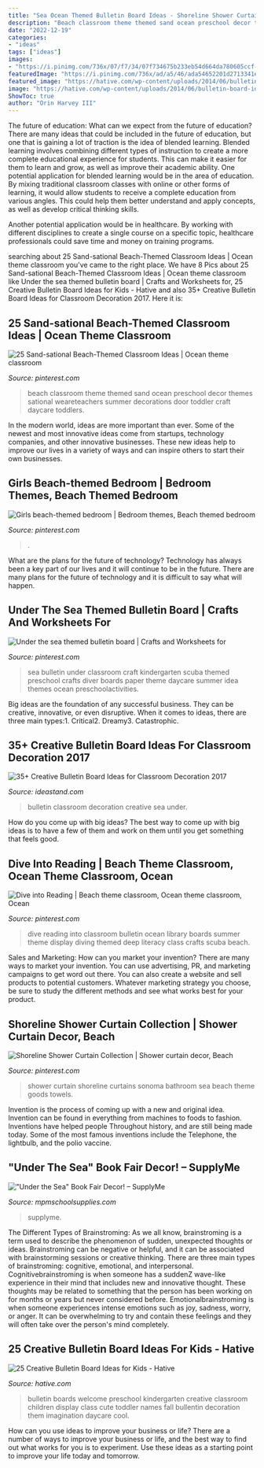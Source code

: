 ```yaml
---
title: "Sea Ocean Themed Bulletin Board Ideas - Shoreline Shower Curtain Collection"
description: "Beach classroom theme themed sand ocean preschool decor themes sational weareteachers summer decorations door toddler craft daycare toddlers"
date: "2022-12-19"
categories:
- "ideas"
tags: ["ideas"]
images:
- "https://i.pinimg.com/736x/07/f7/34/07f734675b233eb54d664da780605ccf--daycare-crafts-daycare-ideas.jpg"
featuredImage: "https://i.pinimg.com/736x/ad/a5/46/ada54652201d2713341e785d04027dfc.jpg"
featured_image: "https://hative.com/wp-content/uploads/2014/06/bulletin-board-ideas/19-welcome-back-bulletin-boards-for-preschool.jpg"
image: "https://hative.com/wp-content/uploads/2014/06/bulletin-board-ideas/19-welcome-back-bulletin-boards-for-preschool.jpg"
ShowToc: true
author: "Orin Harvey III"
---
```



The future of education: What can we expect from the future of education?
There are many ideas that could be included in the future of education, but one that is gaining a lot of traction is the idea of blended learning. Blended learning involves combining different types of instruction to create a more complete educational experience for students. This can make it easier for them to learn and grow, as well as improve their academic ability.
One potential application for blended learning would be in the area of education. By mixing traditional classroom classes with online or other forms of learning, it would allow students to receive a complete education from various angles. This could help them better understand and apply concepts, as well as develop critical thinking skills.

Another potential application would be in healthcare. By working with different disciplines to create a single course on a specific topic, healthcare professionals could save time and money on training programs.

	

		
searching about 25 Sand-sational Beach-Themed Classroom Ideas | Ocean theme classroom you've came to the right place. We have 8 Pics about 25 Sand-sational Beach-Themed Classroom Ideas | Ocean theme classroom like Under the sea themed bulletin board | Crafts and Worksheets for, 25 Creative Bulletin Board Ideas for Kids - Hative and also 35+ Creative Bulletin Board Ideas for Classroom Decoration 2017. Here it is:
		
    
## 25 Sand-sational Beach-Themed Classroom Ideas | Ocean Theme Classroom

<img loading=lazy src="https://i.pinimg.com/736x/2c/a0/df/2ca0dffff2c1f5b792d4c070ce40afaf.jpg" onerror="this.onerror=null;this.src='https://tse4.mm.bing.net/th?id=OIP.VoURh4epqpUbhQ-uJlbBhwHaPj&amp;pid=15.1';" alt="25 Sand-sational Beach-Themed Classroom Ideas | Ocean theme classroom">

_Source: pinterest.com_

>beach classroom theme themed sand ocean preschool decor themes sational weareteachers summer decorations door toddler craft daycare toddlers. 

	

In the modern world, ideas are more important than ever. Some of the newest and most innovative ideas come from startups, technology companies, and other innovative businesses. These new ideas help to improve our lives in a variety of ways and can inspire others to start their own businesses.

    
## Girls Beach-themed Bedroom | Bedroom Themes, Beach Themed Bedroom

<img loading=lazy src="https://i.pinimg.com/736x/ad/a5/46/ada54652201d2713341e785d04027dfc.jpg" onerror="this.onerror=null;this.src='https://tse2.mm.bing.net/th?id=OIP.fGOo-VplNvB-1xcYrimfcgHaLC&amp;pid=15.1';" alt="Girls beach-themed bedroom | Bedroom themes, Beach themed bedroom">

_Source: pinterest.com_

>. 

	

What are the plans for the future of technology?
Technology has always been a key part of our lives and it will continue to be in the future. There are many plans for the future of technology and it is difficult to say what will happen.

    
## Under The Sea Themed Bulletin Board | Crafts And Worksheets For

<img loading=lazy src="https://i.pinimg.com/736x/07/f7/34/07f734675b233eb54d664da780605ccf--daycare-crafts-daycare-ideas.jpg" onerror="this.onerror=null;this.src='https://tse1.mm.bing.net/th?id=OIP.uLn61nx7PAZXrmpHVJEjBQHaJ3&amp;pid=15.1';" alt="Under the sea themed bulletin board | Crafts and Worksheets for">

_Source: pinterest.com_

>sea bulletin under classroom craft kindergarten scuba themed preschool crafts diver boards paper theme daycare summer idea themes ocean preschoolactivities. 

	

Big ideas are the foundation of any successful business. They can be creative, innovative, or even disruptive. When it comes to ideas, there are three main types:1. Critical2. Dreamy3. Catastrophic.

    
## 35+ Creative Bulletin Board Ideas For Classroom Decoration 2017

<img loading=lazy src="http://ideastand.com/wp-content/uploads/2017/07/bulletin-board/6-bulletin-board-ideas-for-classroom.jpg" onerror="this.onerror=null;this.src='https://tse4.mm.bing.net/th?id=OIP.BlDlxdp89JE_2hynrD3UqQHaJ4&amp;pid=15.1';" alt="35+ Creative Bulletin Board Ideas for Classroom Decoration 2017">

_Source: ideastand.com_

>bulletin classroom decoration creative sea under. 

	

How do you come up with big ideas?
The best way to come up with big ideas is to have a few of them and work on them until you get something that feels good.

    
## Dive Into Reading | Beach Theme Classroom, Ocean Theme Classroom, Ocean

<img loading=lazy src="https://i.pinimg.com/736x/2e/2f/f7/2e2ff73be000d815045d837af2c65547--library-inspiration-primary-resources.jpg" onerror="this.onerror=null;this.src='https://tse4.mm.bing.net/th?id=OIP.V82WLJ1pn721cyt1f8HztAHaGM&amp;pid=15.1';" alt="Dive into Reading | Beach theme classroom, Ocean theme classroom, Ocean">

_Source: pinterest.com_

>dive reading into classroom bulletin ocean library boards summer theme display diving themed deep literacy class crafts scuba beach. 

	

Sales and Marketing: How can you market your invention?
There are many ways to market your invention. You can use advertising, PR, and marketing campaigns to get word out there. You can also create a website and sell products to potential customers. Whatever marketing strategy you choose, be sure to study the different methods and see what works best for your product.

    
## Shoreline Shower Curtain Collection | Shower Curtain Decor, Beach

<img loading=lazy src="https://i.pinimg.com/736x/6a/be/b9/6abeb9e6b0d9af962cb730624888d46b--shower-curtains-seaside.jpg" onerror="this.onerror=null;this.src='https://tse1.mm.bing.net/th?id=OIP.b4NCmAtpROpnp2mYiUOOLwHaHa&amp;pid=15.1';" alt="Shoreline Shower Curtain Collection | Shower curtain decor, Beach">

_Source: pinterest.com_

>shower curtain shoreline curtains sonoma bathroom sea beach theme goods towels. 

	

Invention is the process of coming up with a new and original idea. Invention can be found in everything from machines to foods to fashion. Inventions have helped people Throughout history, and are still being made today. Some of the most famous inventions include the Telephone, the lightbulb, and the polio vaccine.

    
## &quot;Under The Sea&quot; Book Fair Decor! – SupplyMe

<img loading=lazy src="http://cdn.shopify.com/s/files/1/1418/0968/products/Under-The-Sea-Book-Fair-Entrance-1_grande.jpg?v=1522782357" onerror="this.onerror=null;this.src='https://tse2.mm.bing.net/th?id=OIP.eV6OAgFp_z5I2vnkISHGYAHaFj&amp;pid=15.1';" alt="&quot;Under the Sea&quot; Book Fair Decor! – SupplyMe">

_Source: mpmschoolsupplies.com_

>supplyme. 

	

The Different Types of Brainstroming:
As we all know, brainstroming is a term used to describe the phenomenon of sudden, unexpected thoughts or ideas. Brainstroming can be negative or helpful, and it can be associated with brainstorming sessions or creative thinking. There are three main types of brainstroming: cognitive, emotional, and interpersonal. 
Cognitivebrainstroming is when someone has a suddenZ wave-like experience in their mind that includes new and innovative thought. These thoughts may be related to something that the person has been working on for months or years but never considered before. Emotionalbrainstroming is when someone experiences intense emotions such as joy, sadness, worry, or anger. It can be overwhelming to try and contain these feelings and they will often take over the person's mind completely.

    
## 25 Creative Bulletin Board Ideas For Kids - Hative

<img loading=lazy src="https://hative.com/wp-content/uploads/2014/06/bulletin-board-ideas/19-welcome-back-bulletin-boards-for-preschool.jpg" onerror="this.onerror=null;this.src='https://tse3.mm.bing.net/th?id=OIP.zz68qv4OYlO-RZ1LXRrxFAHaFj&amp;pid=15.1';" alt="25 Creative Bulletin Board Ideas for Kids - Hative">

_Source: hative.com_

>bulletin boards welcome preschool kindergarten creative classroom children display class cute toddler names fall bullentin decoration them imagination daycare cool. 

	

How can you use ideas to improve your business or life?
There are a number of ways to improve your business or life, and the best way to find out what works for you is to experiment. Use these ideas as a starting point to improve your life today and tomorrow.


